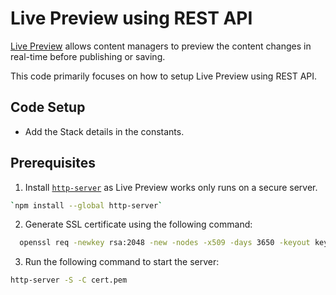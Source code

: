 # Live Preview using REST API

[Live Preview](https://www.youtube.com/watch?v=SDZ8tR01yXw) allows content managers to preview the content changes in real-time before publishing or saving.

This code primarily focuses on how to setup Live Preview using REST API.

## Code Setup

- Add the Stack details in the constants.

## Prerequisites

1. Install [`http-server`](https://www.npmjs.com/package/http-server) as Live Preview works only runs on a secure server.
```bash
`npm install --global http-server`
```
2. Generate SSL certificate using the following command:
```bash
  openssl req -newkey rsa:2048 -new -nodes -x509 -days 3650 -keyout key.pem -out cert.pem
```
3. Run the following command to start the server:
```bash
http-server -S -C cert.pem
```
